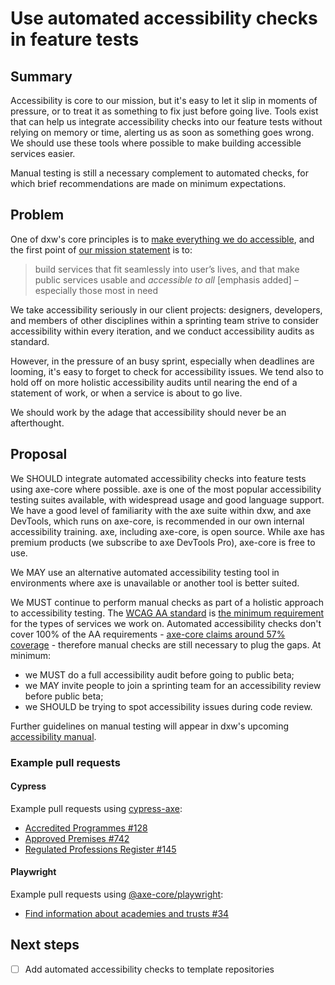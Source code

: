 # Use automated accessibility checks in feature tests

## Summary

Accessibility is core to our mission, but it's easy to let it slip in moments of
pressure, or to treat it as something to fix just before going live. Tools exist
that can help us integrate accessibility checks into our feature tests without
relying on memory or time, alerting us as soon as something goes wrong. We
should use these tools where possible to make building accessible services
easier.

Manual testing is still a necessary complement to automated checks, for which
brief recommendations are made on minimum expectations.

## Problem

One of dxw's core principles is to [make everything we do
accessible][dxw-accessibility-principle], and the first point of [our mission
statement][dxw-mission-statement] is to:

> build services that fit seamlessly into user’s lives, and that make public
> services usable and _accessible to all_ [emphasis added] – especially those
> most in need

We take accessibility seriously in our client projects: designers, developers,
and members of other disciplines within a sprinting team strive to consider
accessibility within every iteration, and we conduct accessibility audits as
standard.

However, in the pressure of an busy sprint, especially when deadlines are
looming, it's easy to forget to check for accessibility issues. We tend also to
hold off on more holistic accessibility audits until nearing the end of a
statement of work, or when a service is about to go live.

We should work by the adage that accessibility should never be an afterthought.

## Proposal

We SHOULD integrate automated accessibility checks into feature tests using
axe-core where possible. axe is one of the most popular accessibility testing
suites available, with widespread usage and good language support. We have a
good level of familiarity with the axe suite within dxw, and axe DevTools, which
runs on axe-core, is recommended in our own internal accessibility training.
axe, including axe-core, is open source. While axe has premium products (we
subscribe to axe DevTools Pro), axe-core is free to use.

We MAY use an alternative automated accessibility testing tool in environments
where axe is unavailable or another tool is better suited.

We MUST continue to perform manual checks as part of a holistic approach to
accessibility testing. The [WCAG AA
standard][gov-uk-accessibility-requirements-wcag] is [the minimum
requirement][gov-uk-accessibility-requirements-services] for the types of
services we work on. Automated accessibility checks don't cover 100% of the AA
requirements - [axe-core claims around 57% coverage][axe-coverage-report] -
therefore manual checks are still necessary to plug the gaps. At minimum:

- we MUST do a full accessibility audit before going to public beta;
- we MAY invite people to join a sprinting team for an accessibility review
  before public beta;
- we SHOULD be trying to spot accessibility issues during code review.

Further guidelines on manual testing will appear in dxw's upcoming
[accessibility manual][dxw-accessibility-manual].

### Example pull requests

#### Cypress

Example pull requests using [cypress-axe][axe-cypress]:

- [Accredited Programmes #128][moj-accredited-programmes-128]
- [Approved Premises #742][moj-approved-premises-742]
- [Regulated Professions Register #145][moj-regulated-professions-register-145]

#### Playwright

Example pull requests using [@axe-core/playwright][axe-playwright]:

- [Find information about academies and trusts
  #34][dfe-find-information-about-academies-and-trusts-34]

## Next steps

- [ ] Add automated accessibility checks to template repositories

<!-- prettier-ignore-start -->
[axe-coverage-report]: https://www.deque.com/automated-accessibility-testing-coverage
[axe-cypress]: https://github.com/component-driven/cypress-axe
[axe-playwright]: https://github.com/dequelabs/axe-core-npm/tree/develop/packages/playwright
[dfe-find-information-about-academies-and-trusts-34]: https://github.com/DFE-Digital/find-information-about-academies-and-trusts/pull/34
[dxw-accessibility-manual]: https://accessibility.dxw.com
[dxw-accessibility-principle]: https://playbook.dxw.com/who-we-are/#make-everything-we-do-accessible
[dxw-mission-statement]: https://playbook.dxw.com/who-we-are/#our-mission
[gov-uk-accessibility-requirements-wcag]: https://www.gov.uk/service-manual/helping-people-to-use-your-service/understanding-wcag#meeting-government-accessibility-requirements
[gov-uk-accessibility-requirements-services]: https://www.gov.uk/service-manual/helping-people-to-use-your-service/making-your-service-accessible-an-introduction#meeting-government-accessibility-requirements
[moj-accredited-programmes-128]: https://github.com/ministryofjustice/hmpps-accredited-programmes-ui/pull/128
[moj-approved-premises-742]: https://github.com/ministryofjustice/hmpps-approved-premises-ui/pull/742
[moj-regulated-professions-register-145]: https://github.com/UKGovernmentBEIS/regulated-professions-register/pull/145
<!-- prettier-ignore-end -->
